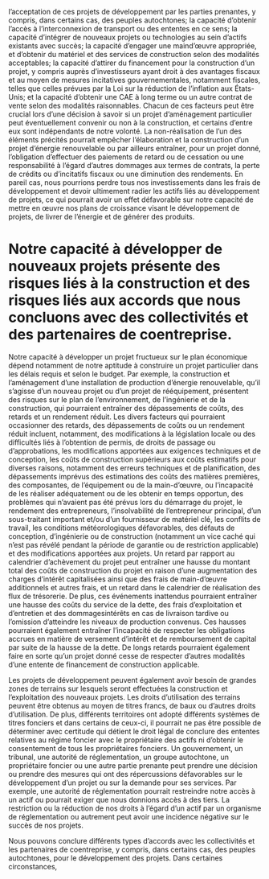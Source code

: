 l’acceptation de ces projets de développement par les parties prenantes, y compris, dans certains cas, des peuples autochtones; la capacité d’obtenir l’accès à l’interconnexion de transport ou des ententes en ce sens; la capacité d’intégrer de nouveaux projets ou technologies au sein d’actifs existants avec succès; la capacité d’engager une maind’œuvre appropriée, et d’obtenir du matériel et des services de construction selon des modalités acceptables; la capacité d’attirer du financement pour la construction d’un projet, y compris auprès d’investisseurs ayant droit à des avantages fiscaux et au moyen de mesures incitatives gouvernementales, notamment fiscales, telles que celles prévues par la Loi sur la réduction de l’inflation aux États-Unis; et la capacité d’obtenir une CAE à long terme ou un autre contrat de vente selon des modalités raisonnables. Chacun de ces facteurs peut être crucial lors d’une décision à savoir si un projet d’aménagement particulier peut éventuellement convenir ou non à la construction, et certains d’entre eux sont indépendants de notre volonté. La non-réalisation de l’un des éléments précités pourrait empêcher l’élaboration et la construction d’un projet d’énergie renouvelable ou par ailleurs entraîner, pour un projet donné, l’obligation d’effectuer des paiements de retard ou de cessation ou une responsabilité à l’égard d’autres dommages aux termes de contrats, la perte de crédits ou d’incitatifs fiscaux ou une diminution des rendements. En pareil cas, nous pourrions perdre tous nos investissements dans les frais de développement et devoir ultimement radier les actifs liés au développement de projets, ce qui pourrait avoir un effet défavorable sur notre capacité de mettre en œuvre nos plans de croissance visant le développement de projets, de livrer de l’énergie et de générer des produits.  

# Notre capacité à développer de nouveaux projets présente des risques liés à la construction et des risques liés aux accords que nous concluons avec des collectivités et des partenaires de coentreprise.  

Notre capacité à développer un projet fructueux sur le plan économique dépend notamment de notre aptitude à construire un projet particulier dans les délais requis et selon le budget. Par exemple, la construction et l’aménagement d’une installation de production d’énergie renouvelable, qu’il s’agisse d’un nouveau projet ou d’un projet de rééquipement, présentent des risques sur le plan de l’environnement, de l’ingénierie et de la construction, qui pourraient entraîner des dépassements de coûts, des retards et un rendement réduit. Les divers facteurs qui pourraient occasionner des retards, des dépassements de coûts ou un rendement réduit incluent, notamment, des modifications à la législation locale ou des difficultés liés à l’obtention de permis, de droits de passage ou d’approbations, les modifications apportées aux exigences techniques et de conception, les coûts de construction supérieurs aux coûts estimatifs pour diverses raisons, notamment des erreurs techniques et de planification, des dépassements imprévus des estimations des coûts des matières premières, des composantes, de l’équipement ou de la main-d’œuvre, ou l’incapacité de les réaliser adéquatement ou de les obtenir en temps opportun, des problèmes qui n’avaient pas été prévus lors du démarrage du projet, le rendement des entrepreneurs, l’insolvabilité de l’entrepreneur principal, d’un sous-traitant important et/ou d’un fournisseur de matériel clé, les conflits de travail, les conditions météorologiques défavorables, des défauts de conception, d’ingénierie ou de construction (notamment un vice caché qui n’est pas révélé pendant la période de garantie ou de restriction applicable) et des modifications apportées aux projets. Un retard par rapport au calendrier d’achèvement du projet peut entraîner une hausse du montant total des coûts de construction du projet en raison d’une augmentation des charges d’intérêt capitalisées ainsi que des frais de main-d’œuvre additionnels et autres frais, et un retard dans le calendrier de réalisation des flux de trésorerie. De plus, ces événements inattendus pourraient entraîner une hausse des coûts du service de la dette, des frais d’exploitation et d’entretien et des dommagesintérêts en cas de livraison tardive ou l’omission d’atteindre les niveaux de production convenus. Ces hausses pourraient également entraîner l’incapacité de respecter les obligations accrues en matière de versement d’intérêt et de remboursement de capital par suite de la hausse de la dette. De longs retards pourraient également faire en sorte qu’un projet donné cesse de respecter d’autres modalités d’une entente de financement de construction applicable.  

Les projets de développement peuvent également avoir besoin de grandes zones de terrains sur lesquels seront effectuées la construction et l’exploitation des nouveaux projets. Les droits d’utilisation des terrains peuvent être obtenus au moyen de titres francs, de baux ou d’autres droits d’utilisation. De plus, différents territoires ont adopté différents systèmes de titres fonciers et dans certains de ceux-ci, il pourrait ne pas être possible de déterminer avec certitude qui détient le droit légal de conclure des ententes relatives au régime foncier avec le propriétaire des actifs ni d’obtenir le consentement de tous les propriétaires fonciers. Un gouvernement, un tribunal, une autorité de réglementation, un groupe autochtone, un propriétaire foncier ou une autre partie prenante peut prendre une décision ou prendre des mesures qui ont des répercussions défavorables sur le développement d’un projet ou sur la demande pour ses services. Par exemple, une autorité de réglementation pourrait restreindre notre accès à un actif ou pourrait exiger que nous donnions accès à des tiers. La restriction ou la réduction de nos droits à l’égard d’un actif par un organisme de réglementation ou autrement peut avoir une incidence négative sur le succès de nos projets.  

Nous pouvons conclure différents types d’accords avec les collectivités et les partenaires de coentreprise, y compris, dans certains cas, des peuples autochtones, pour le développement des projets. Dans certaines circonstances,  